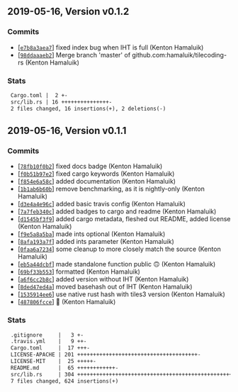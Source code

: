 ## 2019-05-16, Version v0.1.2
### Commits
- [[`e7b8a3aea7`](https://github.com/hamaluik/tilecoding-rs/commit/e7b8a3aea7cb7b066bbf2c7ee0a05f18de3520ee)] fixed index bug when IHT is full (Kenton Hamaluik)
- [[`98ddaaaeb2`](https://github.com/hamaluik/tilecoding-rs/commit/98ddaaaeb242b1e29ff83f209e6025f091de70e5)] Merge branch 'master' of github.com:hamaluik/tilecoding-rs (Kenton Hamaluik)

### Stats
```diff
 Cargo.toml |  2 +-
 src/lib.rs | 16 +++++++++++++++-
 2 files changed, 16 insertions(+), 2 deletions(-)
```

## 2019-05-16, Version v0.1.1
### Commits
- [[`78fb10f0b2`](https://github.com/hamaluik/tilecoding-rs/commit/78fb10f0b2f3dd36c13d378aefea2c3c5da113fa)] fixed docs badge (Kenton Hamaluik)
- [[`f0b51b97e2`](https://github.com/hamaluik/tilecoding-rs/commit/f0b51b97e237faed382d330ad344c960362b3d6d)] fixed cargo keywords (Kenton Hamaluik)
- [[`f854e6a58c`](https://github.com/hamaluik/tilecoding-rs/commit/f854e6a58c142858ad87f70e3370f1ff26e1fb5e)] added documentation (Kenton Hamaluik)
- [[`1b1ab6b60b`](https://github.com/hamaluik/tilecoding-rs/commit/1b1ab6b60b3771e6b3332964759b63e7ab4e5f82)] remove benchmarking, as it is nightly-only (Kenton Hamaluik)
- [[`d3e4a4e96c`](https://github.com/hamaluik/tilecoding-rs/commit/d3e4a4e96cec460b3fb9d71ace05967898c34aa2)] added basic travis config (Kenton Hamaluik)
- [[`7a7feb340c`](https://github.com/hamaluik/tilecoding-rs/commit/7a7feb340c6bd7d0de28ccd488719194d5e681af)] added badges to cargo and readme (Kenton Hamaluik)
- [[`d1545bf3f9`](https://github.com/hamaluik/tilecoding-rs/commit/d1545bf3f9cddf636a2a7d04900c0eaf8d4fb477)] added cargo metadata, fleshed out README, added license (Kenton Hamaluik)
- [[`f9e5a8a5ba`](https://github.com/hamaluik/tilecoding-rs/commit/f9e5a8a5ba46ce2dfc753913371d39471566f97c)] made ints optional (Kenton Hamaluik)
- [[`8afa193a7f`](https://github.com/hamaluik/tilecoding-rs/commit/8afa193a7fabca991d3ebdc6d6c4f08e3816c2cd)] added ints parameter (Kenton Hamaluik)
- [[`0faa6a7234`](https://github.com/hamaluik/tilecoding-rs/commit/0faa6a7234d73db340a44a41d5bd580e3efea0c5)] some cleanup to more closely match the source (Kenton Hamaluik)
- [[`eb5a44dcbf`](https://github.com/hamaluik/tilecoding-rs/commit/eb5a44dcbfb97dafefa56367d160d3876cf5336f)] made standalone function public 🙃 (Kenton Hamaluik)
- [[`69bf33b553`](https://github.com/hamaluik/tilecoding-rs/commit/69bf33b55373865ea284a1f4f681d094626b820a)] formatted (Kenton Hamaluik)
- [[`a6f6cc2b8c`](https://github.com/hamaluik/tilecoding-rs/commit/a6f6cc2b8c432e9865ed96258bd494f546ad6c25)] added version without IHT (Kenton Hamaluik)
- [[`8ded47ed4a`](https://github.com/hamaluik/tilecoding-rs/commit/8ded47ed4a216c8fd49f16d5d524b1acf887833e)] moved basehash out of IHT (Kenton Hamaluik)
- [[`1535914ee6`](https://github.com/hamaluik/tilecoding-rs/commit/1535914ee63fce271f5b950f2baf213af2510421)] use native rust hash with tiles3 version (Kenton Hamaluik)
- [[`487806fcce`](https://github.com/hamaluik/tilecoding-rs/commit/487806fcced01b7b36125856c1ff456240a178e5)] 🚀 (Kenton Hamaluik)

### Stats
```diff
 .gitignore     |   3 +-
 .travis.yml    |   9 ++-
 Cargo.toml     |  17 +++-
 LICENSE-APACHE | 201 ++++++++++++++++++++++++++++++++++++++-
 LICENSE-MIT    |  25 +++++-
 README.md      |  65 ++++++++++++-
 src/lib.rs     | 304 ++++++++++++++++++++++++++++++++++++++++++++++++++++++++++-
 7 files changed, 624 insertions(+)
```
